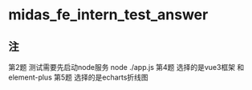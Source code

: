 # midas_fe_intern_test_answer

## 注
第2题  测试需要先启动node服务 node ./app.js
第4题  选择的是vue3框架 和 element-plus
第5题  选择的是echarts折线图
